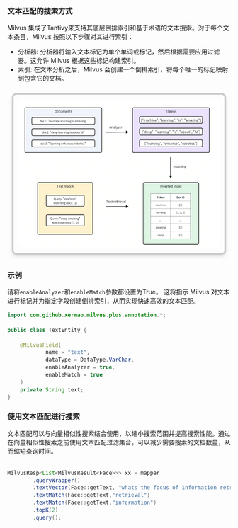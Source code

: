 ### 文本匹配的搜索方式

Milvus 集成了Tantivy来支持其底层倒排索引和基于术语的文本搜索。对于每个文本条目，Milvus 按照以下步骤对其进行索引：

- 分析器: 分析器将输入文本标记为单个单词或标记，然后根据需要应用过滤器。这允许 Milvus 根据这些标记构建索引。
- 索引: 在文本分析之后，Milvus 会创建一个倒排索引，将每个唯一的标记映射到包含它的文档。


<div style="display: inline-block; border: 4px solid #ccc; border-radius: 10px; box-shadow: 0 4px 8px rgba(0, 0, 0, 0.1); margin: 10px; padding: 10px;">
  <img src="./logo/text_match.png" alt="text_match" style="border-radius: 10px;" />
</div>

### 示例
请将`enableAnalyzer`和`enableMatch`参数都设置为True。
这将指示 Milvus 对文本进行标记并为指定字段创建倒排索引，从而实现快速高效的文本匹配。

```java
import com.github.xermao.milvus.plus.annotation.*;

public class TextEntity {

    @MilvusField(
            name = "text",
            dataType = DataType.VarChar,
            enableAnalyzer = true,
            enableMatch = true
    )
    private String text; 
}
```
### 使用文本匹配进行搜索

文本匹配可以与向量相似性搜索结合使用，以缩小搜索范围并提高搜索性能。通过在向量相似性搜索之前使用文本匹配过滤集合，可以减少需要搜索的文档数量，从而缩短查询时间。

```java

MilvusResp<List<MilvusResult<Face>>> xx = mapper
        .queryWrapper()
        .textVector(Face::getText, "whats the focus of information retrieval?")
        .textMatch(Face::getText,"retrieval")
        .textMatch(Face::getText,"information")
        .topK(2)
        .query();

```

